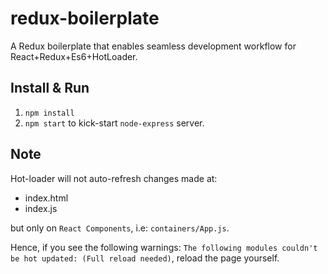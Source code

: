 # redux-boilerplate

A Redux boilerplate that enables seamless development workflow for React+Redux+Es6+HotLoader. 

## Install & Run
1. `npm install`
2. `npm start` to kick-start `node-express` server.


## Note
Hot-loader will not auto-refresh changes made at:
- index.html
- index.js

but only on `React Components`, i.e: `containers/App.js`.
 
Hence, if you see the following warnings: `The following modules couldn't be hot updated: (Full reload needed)`,
reload the page yourself.